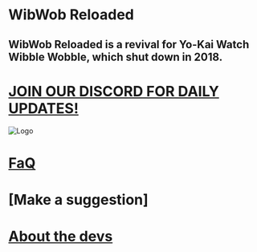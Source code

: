 # WibWob Reloaded
## WibWob Reloaded is a revival for Yo-Kai Watch Wibble Wobble, which shut down in 2018.

# [JOIN OUR DISCORD FOR DAILY UPDATES!](https://discord.gg/gJBdPn6ShJ)

![Logo](https://cdn.discordapp.com/attachments/1137835393304231956/1138173557814349844/416_Sem_Titulo_20230807151505.png)

# [FaQ](https://supertavor.github.io/WibWobReloaded/faq)
# [Make a suggestion]
# [About the devs](https://supertavor.github.io/WibWobReloaded/about)
